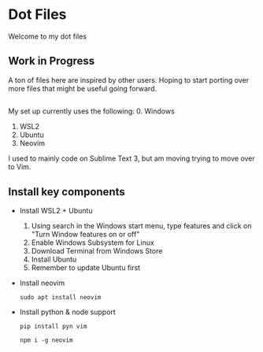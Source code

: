 # Dot Files

Welcome to my dot files

## Work in Progress

A ton of files here are inspired by other users. Hoping to start porting over more
files that might be useful going forward.

##
My set up currently uses the following:
0. Windows
1. WSL2
2. Ubuntu
3. Neovim

I used to mainly code on Sublime Text 3, but am moving trying to move over to Vim.


## Install key components
- Install WSL2 + Ubuntu
	1. Using search in the Windows start menu, type features and click on "Turn Window features on or off"
	2. Enable Windows Subsystem for Linux
	3. Download Terminal from Windows Store
	4. Install Ubuntu
	5. Remember to update Ubuntu first

- Install neovim
	```
	sudo apt install neovim
	```

- Install python & node support
	```
	pip install pyn vim

	```
	```
	npm i -g neovim
	```
